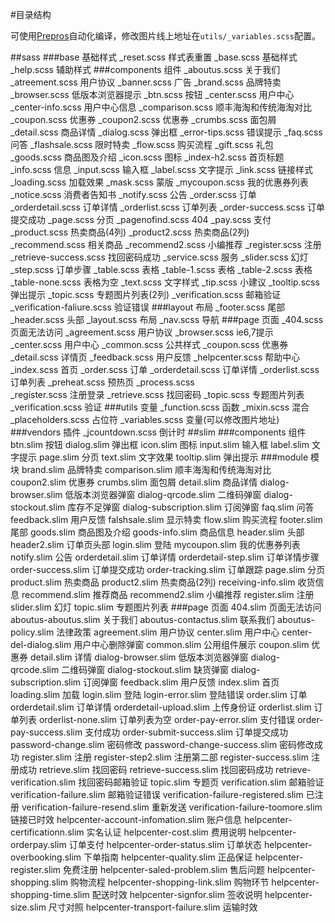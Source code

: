 #目录结构

可使用[Prepros](https://prepros.io/)自动化编译，修改图片线上地址在`utils/_variables.scss`配置。

##sass
###base 基础样式
	_reset.scss                样式表重置
	_base.scss                 基础样式
	_help.scss                 辅助样式
###components 组件
	_aboutus.scss              关于我们
	_atreement.scss            用户协议
	_banner.scss               广告
	_brand.scss                品牌特卖
	_browser.scss              低版本浏览器提示
	_btn.scss                  按钮
	_center.scss               用户中心
	_center-info.scss          用户中心信息
	_comparison.scss           顺丰海淘和传统海淘对比
	_coupon.scss               优惠券
	_coupon2.scss              优惠券
	_crumbs.scss               面包屑
	_detail.scss               商品详情
	_dialog.scss               弹出框
	_error-tips.scss           错误提示
	_faq.scss                  问答
	_flashsale.scss            限时特卖
	_flow.scss                 购买流程
	_gift.scss                 礼包
	_goods.scss                商品图及介绍
	_icon.scss                 图标
	_index-h2.scss             首页标题
	_info.scss                 信息
	_input.scss                输入框
	_label.scss                文字提示
	_link.scss                 链接样式
	_loading.scss              加载效果
	_mask.scss                 蒙版
	_mycoupon.scss             我的优惠券列表
	_notice.scss               消费者告知书
	_notify.scss               公告
	_order.scss                订单
	_orderdetail.scss          订单详情
	_orderlist.scss            订单列表
	_order-success.scss        订单提交成功
	_page.scss                 分页
	_pagenofind.scss           404
	_pay.scss                  支付
	_product.scss              热卖商品(4列)
	_product2.scss             热卖商品(2列)
	_recommend.scss            相关商品
	_recommend2.scss           小编推荐
	_register.scss             注册
	_retrieve-success.scss     找回密码成功
	_service.scss              服务
	_slider.scss               幻灯
	_step.scss                 订单步骤
	_table.scss                表格
	_table-1.scss              表格
	_table-2.scss              表格
	_table-none.scss           表格为空
	_text.scss                 文字样式
	_tip.scss                  小建议
	_tooltip.scss              弹出提示
	_topic.scss                专题图片列表(2列)
	_verification.scss         邮箱验证
	_verification-faliure.scss 验证错误
###layout 布局
	_footer.scss               尾部
	_header.scss               头部
	_layout.scss               布局
	_nav.scss                  导航
###page 页面
	_404.scss                  页面无法访问
	_agreement.scss            用户协议
	_browser.scss              ie6,7提示
	_center.scss               用户中心
	_common.scss               公共样式
	_coupon.scss               优惠券
	_detail.scss               详情页
	_feedback.scss             用户反馈
	_helpcenter.scss           帮助中心
	_index.scss                首页
	_order.scss                订单
	_orderdetail.scss          订单详情
	_orderlist.scss            订单列表
	_preheat.scss              预热页
	_process.scss              
	_register.scss             注册登录
	_retrieve.scss             找回密码
	_topic.scss                专题图片列表
	_verification.scss         验证
###utils 变量
	_function.scss             函数
	_mixin.scss                混合
	_placeholders.scss         占位符
	_variables.scss            变量(可以修改图片地址)
###vendors 插件
	_jcountdown.scss           倒计时
##slim
###components 组件
	btn.slim                   按钮
	dialog.slim                弹出框
	icon.slim                  图标
	input.slim                 输入框
	label.slim                 文字提示
	page.slim                  分页
	text.slim                  文字效果
	tooltip.slim               弹出提示
###module 模块
	brand.slim                 品牌特卖
	comparison.slim            顺丰海淘和传统海淘对比
	coupon2.slim               优惠券
	crumbs.slim                面包屑
	detail.slim                商品详情
	dialog-browser.slim        低版本浏览器弹窗
	dialog-qrcode.slim         二维码弹窗
	dialog-stockout.slim       库存不足弹窗
	dialog-subscription.slim   订阅弹窗
	faq.slim                   问答
	feedback.slim              用户反馈
	falshsale.slim             显示特卖
	flow.slim                  购买流程
	footer.slim                尾部
	goods.slim                 商品图及介绍
	goods-info.slim            商品信息
	header.slim                头部
	header2.slim               订单页头部
	login.slim                 登陆
	mycoupon.slim              我的优惠券列表
	notify.slim                公告
	orderdetail.slim           订单详情
	orderdetail-step.slim      订单详情步骤
	order-success.slim         订单提交成功
	order-tracking.slim        订单跟踪
	page.slim                  分页
	product.slim               热卖商品
	product2.slim              热卖商品(2列)
	receiving-info.slim        收货信息
	recommend.slim             推荐商品
	recommend2.slim            小编推荐
	register.slim              注册
	slider.slim                幻灯
	topic.slim                 专题图片列表
###page 页面
	404.slim                   页面无法访问
	aboutus-aboutus.slim       关于我们
	aboutus-contactus.slim     联系我们
	aboutus-policy.slim        法律政策
	agreement.slim             用户协议
	center.slim                用户中心
	center-del-dialog.slim     用户中心删除弹窗
	common.slim                公用组件展示
	coupon.slim                优惠券
	detail.slim                详情
	dialog-browser.slim        低版本浏览器弹窗
	dialog-qrcode.slim         二维码弹窗
	dialog-stockout.slim       缺货弹窗
	dialog-subscription.slim   订阅弹窗
	feedback.slim              用户反馈	
	index.slim                 首页
	loading.slim               加载
	login.slim                 登陆
	login-error.slim           登陆错误
	order.slim                 订单
	orderdetail.slim           订单详情
	orderdetail-upload.slim    上传身份证
	orderlist.slim             订单列表
	orderlist-none.slim        订单列表为空
	order-pay-error.slim       支付错误
	order-pay-success.slim     支付成功
	order-submit-success.slim  订单提交成功
	password-change.slim       密码修改
	password-change-success.slim 密码修改成功
	register.slim              注册
	register-step2.slim        注册第二部
	register-success.slim      注册成功
	retrieve.slim              找回密码
	retrieve-success.slim      找回密码成功
	retrieve-verification.slim 找回密码邮箱验证
	topic.slim                 专题页
	verification.slim          邮箱验证
	verification-failure.slim  邮箱验证错误
	verification-failure-registered.slim  已注册
	verification-failure-resend.slim      重新发送
	verification-failure-toomore.slim     链接已时效
	helpcenter-account-infomation.slim    账户信息
	helpcenter-certificationn.slim        实名认证
	helpcenter-cost.slim                  费用说明
	helpcenter-orderpay.slim              订单支付
	helpcenter-order-status.slim          订单状态
	helpcenter-overbooking.slim           下单指南
	helpcenter-quality.slim               正品保证
	helpcenter-register.slim              免费注册
	helpcenter-saled-problem.slim         售后问题
	helpcenter-shopping.slim              购物流程
	helpcenter-shopping-link.slim         购物环节
	helpcenter-shopping-time.slim         配送时效
	helpcenter-signfor.slim               签收说明
	helpcenter-size.slim                  尺寸对照
	helpcenter-transport-failure.slim     运输时效